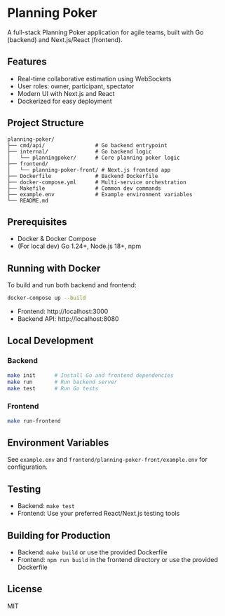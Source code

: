 # Planning Poker

A full-stack Planning Poker application for agile teams, built with Go (backend) and Next.js/React (frontend).

## Features

- Real-time collaborative estimation using WebSockets
- User roles: owner, participant, spectator
- Modern UI with Next.js and React
- Dockerized for easy deployment

## Project Structure

```
planning-poker/
├── cmd/api/                # Go backend entrypoint
├── internal/               # Go backend logic
│   └── planningpoker/      # Core planning poker logic
├── frontend/
│   └── planning-poker-front/ # Next.js frontend app
├── Dockerfile              # Backend Dockerfile
├── docker-compose.yml      # Multi-service orchestration
├── Makefile                # Common dev commands
├── example.env             # Example environment variables
└── README.md
```

## Prerequisites

- Docker & Docker Compose
- (For local dev) Go 1.24+, Node.js 18+, npm

## Running with Docker

To build and run both backend and frontend:

```bash
docker-compose up --build
```

- Frontend: http://localhost:3000
- Backend API: http://localhost:8080

## Local Development

### Backend

```bash
make init      # Install Go and frontend dependencies
make run       # Run backend server
make test      # Run Go tests
```

### Frontend

```bash
make run-frontend
```

## Environment Variables

See `example.env` and `frontend/planning-poker-front/example.env` for configuration.

## Testing

- Backend: `make test`
- Frontend: Use your preferred React/Next.js testing tools

## Building for Production

- Backend: `make build` or use the provided Dockerfile
- Frontend: `npm run build` in the frontend directory or use the provided Dockerfile

## License

MIT
